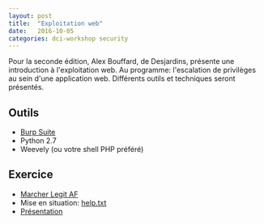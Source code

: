 ```yaml
---
layout: post
title:  "Exploitation web"
date:   2016-10-05
categories: dci-workshop security
---
```


Pour la seconde édition, Alex Bouffard, de Desjardins, présente une introduction à l'exploitation web. Au programme: l'escalation de privilèges au sein d'une application web. Différents outils et techniques seront présentés.

## Outils
- [Burp Suite](https://portswigger.net/burp/)
- Python 2.7
- Weevely (ou votre shell PHP préféré)

## Exercice

- [Marcher Legit AF](http://marcherlegitaf.workshop.dciets.com)
- Mise en situation: [help.txt](http://marcherlegitaf.workshop.dciets.com/help.txt)
- [Présentation](http://marcherlegitaf.workshop.dciets.com/slides.pdf)

